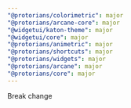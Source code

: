 ```yaml
---
"@protorians/colorimetric": major
"@protorians/arcane-core": major
"@widgetui/katon-theme": major
"@widgetui/core": major
"@protorians/animetric": major
"@protorians/shortcuts": major
"@protorians/widgets": major
"@protorians/arcane": major
"@protorians/core": major
---
```


Break change

